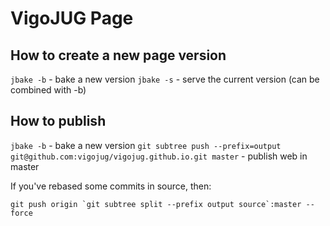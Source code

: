 # VigoJUG Page

## How to create a new page version

`jbake -b` - bake a new version
`jbake -s` - serve the current version (can be combined with -b)

## How to publish

`jbake -b` - bake a new version
`git subtree push --prefix=output git@github.com:vigojug/vigojug.github.io.git master` - publish web in master

If you've rebased some commits in source, then:

```
git push origin `git subtree split --prefix output source`:master --force
```


